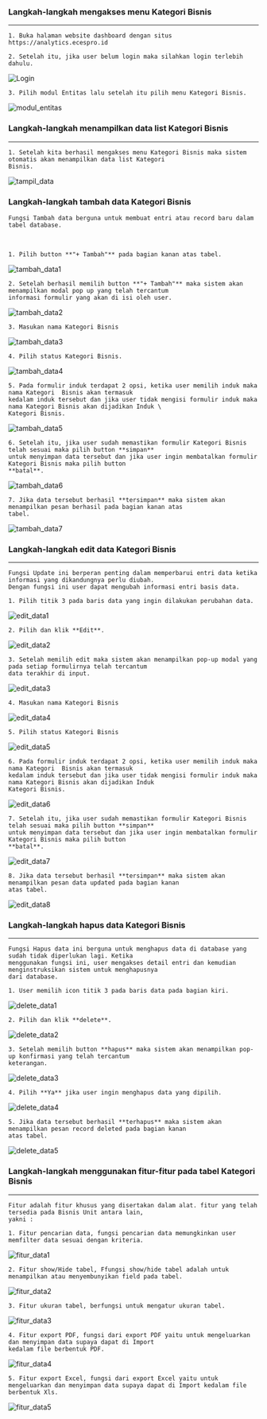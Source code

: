 ### __Langkah-langkah mengakses menu Kategori Bisnis__
---
```
1. Buka halaman website dashboard dengan situs https://analytics.ecespro.id
```

```
2. Setelah itu, jika user belum login maka silahkan login terlebih dahulu.
```
![Login](../../static/img/KategoriBisnis/Login.png)

```
3. Pilih modul Entitas lalu setelah itu pilih menu Kategori Bisnis.
```
![modul_entitas](../../static/img/KategoriBisnis/1.png)



### __Langkah-langkah menampilkan data list Kategori Bisnis__
---
```
1. Setelah kita berhasil mengakses menu Kategori Bisnis maka sistem otomatis akan menampilkan data list Kategori 
Bisnis.
```
![tampil_data](../../static/img/KategoriBisnis/2.png)

### __Langkah-langkah tambah data Kategori Bisnis__

```
Fungsi Tambah data berguna untuk membuat entri atau record baru dalam tabel database.
```
 

```
1. Pilih button **"+ Tambah"** pada bagian kanan atas tabel.
```
![tambah_data1](../../static/img/KategoriBisnis/3.png)

```
2. Setelah berhasil memilih button **"+ Tambah"** maka sistem akan menampilkan modal pop up yang telah tercantum 
informasi formulir yang akan di isi oleh user.
```
![tambah_data2](../../static/img/KategoriBisnis/4.png)

```
3. Masukan nama Kategori Bisnis
```
![tambah_data3](../../static/img/KategoriBisnis/5.png)
```
4. Pilih status Kategori Bisnis.
```
![tambah_data4](../../static/img/KategoriBisnis/6.png)
```
5. Pada formulir induk terdapat 2 opsi, ketika user memilih induk maka nama Kategori  Bisnis akan termasuk 
kedalam induk tersebut dan jika user tidak mengisi formulir induk maka nama Kategori Bisnis akan dijadikan Induk \
Kategori Bisnis.
```
![tambah_data5](../../static/img/KategoriBisnis/7.png)
```
6. Setelah itu, jika user sudah memastikan formulir Kategori Bisnis telah sesuai maka pilih button **simpan** 
untuk menyimpan data tersebut dan jika user ingin membatalkan formulir Kategori Bisnis maka pilih button 
**batal**.
```
![tambah_data6](../../static/img/KategoriBisnis/8.png)
```
7. Jika data tersebut berhasil **tersimpan** maka sistem akan menampilkan pesan berhasil pada bagian kanan atas 
tabel.
```
![tambah_data7](../../static/img/KategoriBisnis/9.png)

### __Langkah-langkah edit data Kategori Bisnis__
---
```
Fungsi Update ini berperan penting dalam memperbarui entri data ketika informasi yang dikandungnya perlu diubah. 
Dengan fungsi ini user dapat mengubah informasi entri basis data. 
```
```
1. Pilih titik 3 pada baris data yang ingin dilakukan perubahan data.
```
![edit_data1](../../static/img/KategoriBisnis/10.png)
```
2. Pilih dan klik **Edit**.
```
![edit_data2](../../static/img/KategoriBisnis/11.png)
```
3. Setelah memilih edit maka sistem akan menampilkan pop-up modal yang pada setiap formulirnya telah tercantum 
data terakhir di input.
```
![edit_data3](../../static/img/KategoriBisnis/12.png)
```
4. Masukan nama Kategori Bisnis
```
![edit_data4](../../static/img/KategoriBisnis/13.png)
```
5. Pilih status Kategori Bisnis
```
![edit_data5](../../static/img/KategoriBisnis/14.png)
```
6. Pada formulir induk terdapat 2 opsi, ketika user memilih induk maka nama Kategori  Bisnis akan termasuk 
kedalam induk tersebut dan jika user tidak mengisi formulir induk maka nama Kategori Bisnis akan dijadikan Induk 
Kategori Bisnis.
```
![edit_data6](../../static/img/KategoriBisnis/15.png)
```
7. Setelah itu, jika user sudah memastikan formulir Kategori Bisnis telah sesuai maka pilih button **simpan** 
untuk menyimpan data tersebut dan jika user ingin membatalkan formulir Kategori Bisnis maka pilih button 
**batal**.
```
![edit_data7](../../static/img/KategoriBisnis/16.png)
```
8. Jika data tersebut berhasil **tersimpan** maka sistem akan menampilkan pesan data updated pada bagian kanan 
atas tabel.
```
![edit_data8](../../static/img/KategoriBisnis/17.png)

### __Langkah-langkah hapus data Kategori Bisnis__
---
```
Fungsi Hapus data ini berguna untuk menghapus data di database yang sudah tidak diperlukan lagi. Ketika 
menggunakan fungsi ini, user mengakses detail entri dan kemudian menginstruksikan sistem untuk menghapusnya 
dari database. 
```
```
1. User memilih icon titik 3 pada baris data pada bagian kiri.
```
![delete_data1](../../static/img/KategoriBisnis/10.png)
```
2. Pilih dan klik **delete**.
```
![delete_data2](../../static/img/KategoriBisnis/11.png)
```
3. Setelah memilih button **hapus** maka sistem akan menampilkan pop-up konfirmasi yang telah tercantum 
keterangan.
```
![delete_data3](../../static/img/KategoriBisnis/18.png)
```
4. Pilih **Ya** jika user ingin menghapus data yang dipilih.
```
![delete_data4](../../static/img/KategoriBisnis/19.png)
```
5. Jika data tersebut berhasil **terhapus** maka sistem akan menampilkan pesan record deleted pada bagian kanan 
atas tabel.
```
![delete_data5](../../static/img/KategoriBisnis/20.png)


### __Langkah-langkah menggunakan fitur-fitur pada tabel Kategori Bisnis__
---
```
Fitur adalah fitur khusus yang disertakan dalam alat. fitur yang telah tersedia pada Bisnis Unit antara lain, 
yakni :
```
```
1. Fitur pencarian data, fungsi pencarian data memungkinkan user memfilter data sesuai dengan kriteria.
```
![fitur_data1](../../static/img/KategoriBisnis/21.png)

```
2. Fitur show/Hide tabel, Ffungsi show/hide tabel adalah untuk menampilkan atau menyembunyikan field pada tabel.
```
![fitur_data2](../../static/img/KategoriBisnis/22.png)

```
3. Fitur ukuran tabel, berfungsi untuk mengatur ukuran tabel.
```
![fitur_data3](../../static/img/KategoriBisnis/23.png)

```
4. Fitur export PDF, fungsi dari export PDF yaitu untuk mengeluarkan dan menyimpan data supaya dapat di Import 
kedalam file berbentuk PDF.
```
![fitur_data4](../../static/img/KategoriBisnis/24.png)

```
5. Fitur export Excel, fungsi dari export Excel yaitu untuk mengeluarkan dan menyimpan data supaya dapat di Import kedalam file berbentuk Xls.
```
![fitur_data5](../../static/img/KategoriBisnis/25.png)
